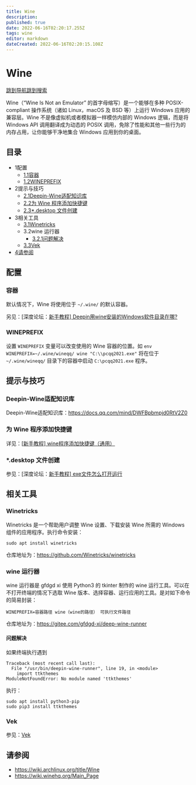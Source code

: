 ```yaml
---
title: Wine
description: 
published: true
date: 2022-06-16T02:20:17.255Z
tags: wine
editor: markdown
dateCreated: 2022-06-16T02:20:15.108Z
---
```


# Wine

[跳到导航](http://old.deepin.wiki/index.php?title=Wine#mw-head)[跳到搜索](http://old.deepin.wiki/index.php?title=Wine#searchInput)

Wine（“Wine Is Not an Emulator” 的首字母缩写）是一个能够在多种 POSIX-compliant 操作系统（诸如 Linux，macOS 及 BSD 等）上运行 Windows 应用的兼容层。Wine 不是像虚拟机或者模拟器一样模仿内部的 Windows 逻辑，而是将 Windows API 调用翻译成为动态的 POSIX 调用，免除了性能和其他一些行为的内存占用，让你能够干净地集合 Windows 应用到你的桌面。

## 目录



- 1配置
  - [1.1容器](http://old.deepin.wiki/index.php?title=Wine#.E5.AE.B9.E5.99.A8)
  - [1.2WINEPREFIX](http://old.deepin.wiki/index.php?title=Wine#WINEPREFIX)
- 2提示与技巧
  - [2.1Deepin-Wine适配知识库](http://old.deepin.wiki/index.php?title=Wine#Deepin-Wine.E9.80.82.E9.85.8D.E7.9F.A5.E8.AF.86.E5.BA.93)
  - [2.2为 Wine 程序添加快捷键](http://old.deepin.wiki/index.php?title=Wine#.E4.B8.BA_Wine_.E7.A8.8B.E5.BA.8F.E6.B7.BB.E5.8A.A0.E5.BF.AB.E6.8D.B7.E9.94.AE)
  - [2.3*.desktop 文件创建](http://old.deepin.wiki/index.php?title=Wine#.2A.desktop_.E6.96.87.E4.BB.B6.E5.88.9B.E5.BB.BA)
- 3相关工具
  - [3.1Winetricks](http://old.deepin.wiki/index.php?title=Wine#Winetricks)
  - 3.2wine 运行器
    - [3.2.1问题解决](http://old.deepin.wiki/index.php?title=Wine#.E9.97.AE.E9.A2.98.E8.A7.A3.E5.86.B3)
  - [3.3Vek](http://old.deepin.wiki/index.php?title=Wine#Vek)
- [4请参阅](http://old.deepin.wiki/index.php?title=Wine#.E8.AF.B7.E5.8F.82.E9.98.85)

## 配置

### 容器

默认情况下，Wine 将使用位于 `~/.wine/` 的默认容器。

另见：[深度论坛：[新手教程\] Deepin用wine安装的Windows软件目录在哪?](https://bbs.deepin.org/zh/post/227183)

### WINEPREFIX

设置 `WINEPREFIX` 变量可以改变使用的 Wine 容器的位置。如 `env WINEPREFIX=~/.wine/wineqq/ wine "C:\\pcqq2021.exe"` 将在位于 `~/.wine/wineqq/` 目录下的容器中启动 `C:\pcqq2021.exe` 程序。

## 提示与技巧

### Deepin-Wine适配知识库

Deepin-Wine适配知识库：https://docs.qq.com/mind/DWFBpbmpjd0RtV2Z0

### 为 Wine 程序添加快捷键

详见：[[新手教程\] wine程序添加快捷键（通用）](https://bbs.deepin.org/zh/post/219312)

### *.desktop 文件创建

参见：[深度论坛：[新手教程\] exe文件怎么打开运行](https://bbs.deepin.org/post/231651)

## 相关工具

### Winetricks

Winetricks 是一个帮助用户调整 Wine 设置、下载安装 Wine 所需的 Windows 组件的应用程序。执行命令安装：

```
sudo apt install winetricks
```

仓库地址为：https://github.com/Winetricks/winetricks

### wine 运行器

wine 运行器是 gfdgd xi 使用 Python3 的 tkinter 制作的 wine 运行工具。可以在不打开终端的情况下选取 Wine 版本、选择容器、运行应用的工具。是对如下命令的简易封装：

```
WINEPREFIX=容器路径 wine（wine的路径） 可执行文件路径
```

仓库地址为：https://gitee.com/gfdgd-xi/deep-wine-runner

#### 问题解决

如果终端执行遇到

```
Traceback (most recent call last):
  File "/usr/bin/deepin-wine-runner", line 19, in <module>
    import ttkthemes
ModuleNotFoundError: No module named 'ttkthemes'
```

执行：

```
sudo apt install python3-pip
sudo pip3 install ttkthemes
```

### Vek

参见：[Vek](http://old.deepin.wiki/index.php?title=Vek)

## 请参阅

- https://wiki.archlinux.org/title/Wine
- https://wiki.winehq.org/Main_Page